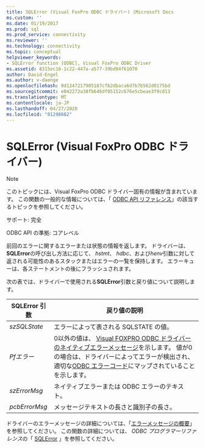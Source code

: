```yaml
---
title: SQLError (Visual FoxPro ODBC ドライバー) |Microsoft Docs
ms.custom: ''
ms.date: 01/19/2017
ms.prod: sql
ms.prod_service: connectivity
ms.reviewer: ''
ms.technology: connectivity
ms.topic: conceptual
helpviewer_keywords:
- SQLError function [ODBC], Visual FoxPro ODBC Driver
ms.assetid: 8315ec16-1c22-447a-a577-39bd94f61070
author: David-Engel
ms.author: v-daenge
ms.openlocfilehash: 0d1247217905187cfb2dbaca6d7b7b562d0175bd
ms.sourcegitcommit: e042272a38fb646df05152c676e5cbeae3f9cd13
ms.translationtype: MT
ms.contentlocale: ja-JP
ms.lasthandoff: 04/27/2020
ms.locfileid: "81298682"
---
```

# <a name="sqlerror-visual-foxpro-odbc-driver"></a>SQLError (Visual FoxPro ODBC ドライバー)
> [!NOTE]  
>  このトピックには、Visual FoxPro ODBC ドライバー固有の情報が含まれています。 この関数の一般的な情報については、「 [ODBC API リファレンス](../../odbc/reference/syntax/odbc-api-reference.md)」の該当するトピックを参照してください。  
  
 サポート: 完全  
  
 ODBC API の準拠: コアレベル  
  
 前回のエラーに関するエラーまたは状態の情報を返します。 ドライバーは、 **SQLError**の呼び出し方法に応じて、 *hstmt*、 *hdbc*、および*henv*引数に対して返される可能性のあるスタックまたはエラーの一覧を保持します。 エラーキューは、各ステートメントの後にフラッシュされます。  
  
 次の表では、ドライバーで使用される**SQLError**引数と戻り値について説明します。  
  
|SQLError 引数|戻り値の説明|  
|-----------------------|------------------------------|  
|*szSQLState*|エラーによって表される SQLSTATE の値。|  
|*Pfエラー*|0以外の値は、 [Visual FOXPRO ODBC ドライバーのネイティブエラーメッセージ](../../odbc/microsoft/visual-foxpro-odbc-driver-native-error-messages.md)を示します。 値が0の場合は、ドライバーによってエラーが検出され、適切な[ODBC エラーコード](../../odbc/microsoft/odbc-error-codes-visual-foxpro-odbc-driver.md)にマップされていることを示します。|  
|*szErrorMsg*|ネイティブエラーまたは ODBC エラーのテキスト。|  
|*pcbErrorMsg*|メッセージテキストの長さと識別子の長さ。|  
  
 ドライバーのエラーメッセージの詳細については、「[エラーメッセージの概要](../../odbc/microsoft/error-messages-visual-foxpro-odbc-driver.md)」を参照してください。 この関数の詳細については、 *ODBC プログラマーリファレンス*の「 [SQLError](../../odbc/reference/syntax/sqlerror-function.md) 」を参照してください。
